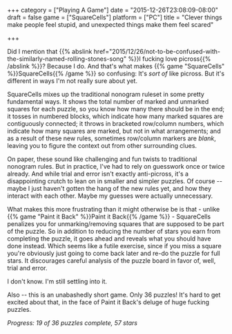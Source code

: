 +++
category = ["Playing A Game"]
date = "2015-12-26T23:08:09-08:00"
draft = false
game = ["SquareCells"]
platform = ["PC"]
title = "Clever things make people feel stupid, and unexpected things make them feel scared"

+++

Did I mention that {{% abslink href="2015/12/26/not-to-be-confused-with-the-similarly-named-rolling-stones-song" %}}I fucking love picross{{% /abslink %}}?  Because I do.  And that's what makes {{% game "SquareCells" %}}SquareCells{{% /game %}} so confusing: It's <i>sort of</i> like picross.  But it's different in ways I'm not really sure about yet.

SquareCells mixes up the traditional nonogram ruleset in some pretty fundamental ways.  It shows the total number of marked and unmarked squares for each puzzle, so you know how many there should be in the end; it tosses in numbered blocks, which indicate how many marked squares are contiguously connected; it throws in bracketed row/column numbers, which indicate how many squares are marked, but not in what arrangements; and as a result of these new rules, sometimes row/column markers are <i>blank</i>, leaving you to figure the context out from other surrounding clues.

On paper, these sound like challenging and fun twists to traditional nonogram rules.  But in practice, I've had to rely on guesswork once or twice already.  And while trial and error isn't exactly anti-picross, it's a disappointing crutch to lean on in smaller and simpler puzzles.  Of course -- maybe I just haven't gotten the hang of the new rules yet, and how they interact with each other.  Maybe my guesses were actually unnecessary.

What makes this more frustrating than it might otherwise be is that - unlike {{% game "Paint it Back" %}}Paint it Back{{% /game %}} - SquareCells penalizes you for unmarking/removing squares that are supposed to be part of the puzzle.  So in addition to reducing the number of stars you earn from completing the puzzle, it goes ahead and reveals what you should have done instead.  Which seems like a futile exercise, since if you miss a square you're obviously just going to come back later and re-do the puzzle for full stars.  It discourages careful analysis of the puzzle board in favor of, well, trial and error.

I don't know.  I'm still settling into it.

Also -- this is an unabashedly short game.  Only 36 puzzles!  It's hard to get excited about that, in the face of Paint it Back's deluge of huge fucking puzzles.

<i>Progress: 19 of 36 puzzles complete, 57 stars</i>
